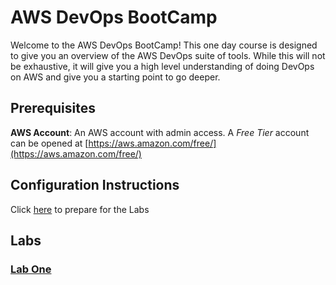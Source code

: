 # AWS DevOps BootCamp
Welcome to the AWS DevOps BootCamp! This one day course is designed to give you an overview of the AWS DevOps suite of tools. While this will not be exhaustive, it will give you a high level understanding of doing DevOps on AWS and give you a starting point to go deeper.

## Prerequisites
**AWS Account**: An AWS account with admin access. A *Free Tier* account can be opened at [https://aws.amazon.com/free/](https://aws.amazon.com/free/)

## Configuration Instructions
Click [here](./labs/configuration/README.md) to prepare for the Labs


## Labs ##
### [Lab One](./labs/lab1/README.md)